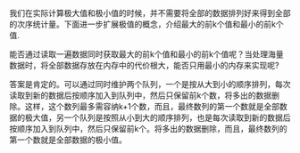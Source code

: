 我们在实际计算极大值和极小值的时候，并不需要将全部的数据排列好来得到全部的次序统计量。下面进一步扩展极值的概念，介绍最大的前k个值和最小的前k个值.

能否通过读取一遍数据同时获取最大的前k个值和最小的前k个值呢？当处理海量数据时，将全部数据存放在内存中的代价根大，能否只用最小的内存来实现呢?

答案是肯定的。可以通过同时维护两个队列，一个是按从大到小的顺序排列，每次读取到新的数据后按顺序加入到队列中，然后只保留前k个数，将多出的数据删除。这样，这个数列最多需容纳k+1个数，而且，最终数列的第一个数就是全部数据的极大值，另一个队列是按照从小到大的顺序排列，也是每次读取到新的数据后按顺序加入到队列中，然后只保留前k个。将多出的数据删除，而且，最终数列的第一个数就是全部数据的极小值。